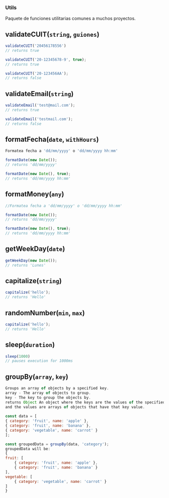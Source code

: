 ### Utils
Paquete de funciones utilitarias comunes a muchos proyectos.

## validateCUIT(``string``, ``guiones``)  
```javascript
validateCUIT('20456178556') 
// returns true

validateCUIT('20-12345678-9', true);
// returns true

validateCUIT('20-123456AA');
// returns false
```

## validateEmail(``string``)  
```javascript
validateEmail('test@mail.com');
// returns true

validateEmail('testmail.com');
// returns false
```


## formatFecha(``date``, ``withHours``)  
```javascript
Formatea fecha a 'dd/mm/yyyy' o 'dd/mm/yyyy hh:mm'

formatDate(new Date());
// returns 'dd/mm/yyyy'

formatDate(new Date(), true);
// returns 'dd/mm/yyyy hh:mm'

```

## formatMoney(``any``)  
```javascript
//Formatea fecha a 'dd/mm/yyyy' o 'dd/mm/yyyy hh:mm'

formatDate(new Date());
// returns 'dd/mm/yyyy'

formatDate(new Date(), true);
// returns 'dd/mm/yyyy hh:mm'

```
## getWeekDay(``date``)  
```javascript
getWeekDay(new Date());
// returns 'Lunes'
```
## capitalize(``string``)  
```javascript
capitalize('hello');
// returns 'Hello'
```
## randomNumber(``min``, ``max``)  
```javascript
capitalize('hello');
// returns 'Hello'
```
## sleep(``duration``)  
```javascript
sleep(1000)
// pauses execution for 1000ms
```
## groupBy(``array``, ``key``)  
```javascript
Groups an array of objects by a specified key.
array - The array of objects to group.
key - The key to group the objects by.
returns Object An object where the keys are the values of the specified key in the objects, 
and the values are arrays of objects that have that key value.
  
const data = [
{ category: 'fruit', name: 'apple' },
{ category: 'fruit', name: 'banana' },
{ category: 'vegetable', name: 'carrot' }
];

const groupedData = groupBy(data, 'category');
groupedData will be:
{
fruit: [
    { category: 'fruit', name: 'apple' },
    { category: 'fruit', name: 'banana' }
],
vegetable: [
    { category: 'vegetable', name: 'carrot' }
]
}
```


